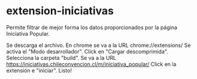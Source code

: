 # extension-iniciativas
Permite filtrar de mejor forma los datos proporcionados por la página Iniciativa Popular.

Se descarga el archivo.
En chrome se va a la URL chrome://extensions/
Se activa el "Modo desarrollador".
Click en "Cargar descomprimida".
Selecciona la carpeta "build".
Se va a la URL https://iniciativas.chileconvencion.cl/m/iniciativa_popular/
Click en la extensión e "iniciar".
Listo!
